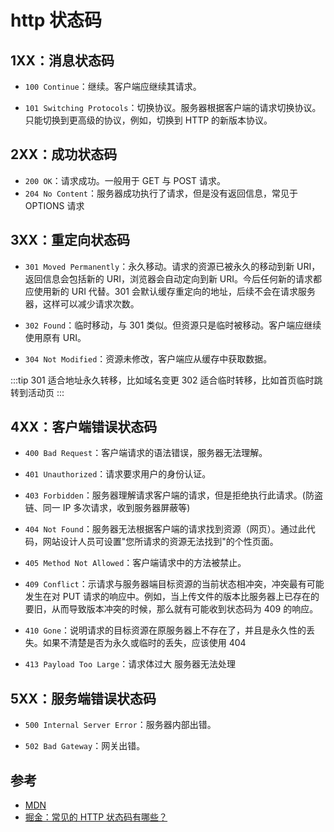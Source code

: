 # http 状态码

## 1XX：消息状态码

- `100 Continue`：继续。客户端应继续其请求。

- `101 Switching Protocols`：切换协议。服务器根据客户端的请求切换协议。只能切换到更高级的协议，例如，切换到 HTTP 的新版本协议。

## 2XX：成功状态码

- `200 OK`：请求成功。一般用于 GET 与 POST 请求。
- `204 No Content`：服务器成功执行了请求，但是没有返回信息，常见于 OPTIONS 请求

## 3XX：重定向状态码

- `301 Moved Permanently`：永久移动。请求的资源已被永久的移动到新 URI，返回信息会包括新的 URI，浏览器会自动定向到新 URI。今后任何新的请求都应使用新的 URI 代替。301 会默认缓存重定向的地址，后续不会在请求服务器，这样可以减少请求次数。
- `302 Found`：临时移动，与 301 类似。但资源只是临时被移动。客户端应继续使用原有 URI。

- `304 Not Modified`：资源未修改，客户端应从缓存中获取数据。

:::tip
301 适合地址永久转移，比如域名变更
302 适合临时转移，比如首页临时跳转到活动页
:::

## 4XX：客户端错误状态码

- `400 Bad Request`：客户端请求的语法错误，服务器无法理解。

- `401 Unauthorized`：请求要求用户的身份认证。

- `403 Forbidden`：服务器理解请求客户端的请求，但是拒绝执行此请求。(防盗链、同一 IP 多次请求，收到服务器屏蔽等)

- `404 Not Found`：服务器无法根据客户端的请求找到资源（网页）。通过此代码，网站设计人员可设置"您所请求的资源无法找到"的个性页面。

- `405 Method Not Allowed`：客户端请求中的方法被禁止。

- `409 Conflict`：示请求与服务器端目标资源的当前状态相冲突，冲突最有可能发生在对 PUT 请求的响应中。例如，当上传文件的版本比服务器上已存在的要旧，从而导致版本冲突的时候，那么就有可能收到状态码为 409 的响应。

- `410 Gone`：说明请求的目标资源在原服务器上不存在了，并且是永久性的丢失。如果不清楚是否为永久或临时的丢失，应该使用 404
- `413 Payload Too Large`：请求体过大 服务器无法处理

## 5XX：服务端错误状态码

- `500 Internal Server Error`：服务器内部出错。

- `502 Bad Gateway`：网关出错。

## 参考

- [MDN](https://developer.mozilla.org/zh-CN/docs/Web/HTTP/Status)
- [掘金：常见的 HTTP 状态码有哪些？](https://juejin.cn/post/7104117388676694046)
